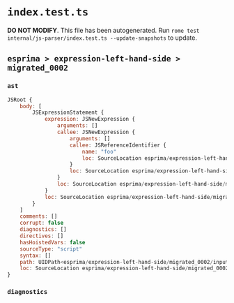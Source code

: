 # `index.test.ts`

**DO NOT MODIFY**. This file has been autogenerated. Run `rome test internal/js-parser/index.test.ts --update-snapshots` to update.

## `esprima > expression-left-hand-side > migrated_0002`

### `ast`

```javascript
JSRoot {
	body: [
		JSExpressionStatement {
			expression: JSNewExpression {
				arguments: []
				callee: JSNewExpression {
					arguments: []
					callee: JSReferenceIdentifier {
						name: "foo"
						loc: SourceLocation esprima/expression-left-hand-side/migrated_0002/input.js 1:8-1:11 (foo)
					}
					loc: SourceLocation esprima/expression-left-hand-side/migrated_0002/input.js 1:4-1:11
				}
				loc: SourceLocation esprima/expression-left-hand-side/migrated_0002/input.js 1:0-1:11
			}
			loc: SourceLocation esprima/expression-left-hand-side/migrated_0002/input.js 1:0-1:11
		}
	]
	comments: []
	corrupt: false
	diagnostics: []
	directives: []
	hasHoistedVars: false
	sourceType: "script"
	syntax: []
	path: UIDPath<esprima/expression-left-hand-side/migrated_0002/input.js>
	loc: SourceLocation esprima/expression-left-hand-side/migrated_0002/input.js 1:0-2:0
}
```

### `diagnostics`

```

```
